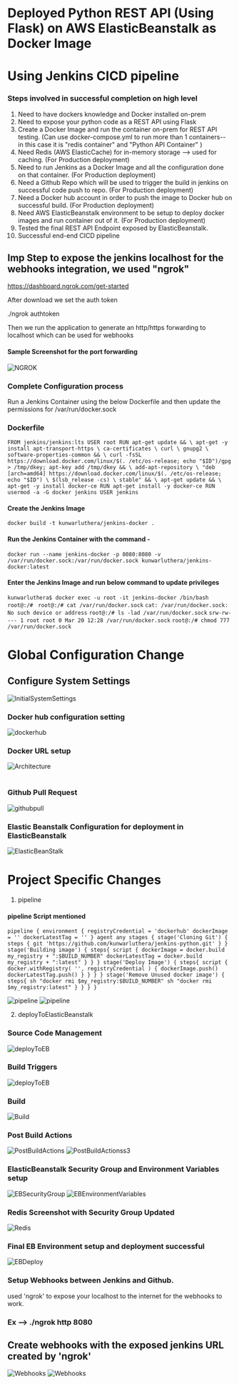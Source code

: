 # Deployed Python REST API (Using Flask) on AWS ElasticBeanstalk as Docker Image
# Using Jenkins CICD pipeline


### Steps involved in successful completion on high level

1. Need to have dockers knowledge and Docker installed on-prem
2. Need to expose your python code as a REST API using Flask
3. Create a Docker Image and run the container on-prem for REST API testing. (Can use docker-compose.yml to run more than 1 containers-- in this case it is "redis container" and "Python API Container" )
4. Need Redis (AWS ElasticCache) for in-memory storage --> used for caching. (For Production deployment)
5. Need to run Jenkins as a Docker Image and all the configuration done on that container. (For Production deployment)
6. Need a Github Repo which will be used to trigger the build in jenkins on successful code push to repo. (For Production deployment)
7. Need a Docker hub account in order to push the image to Docker hub on successful build. (For Production deployment)
8. Need AWS ElasticBeanstalk environment to be setup to deploy docker images and run container out of it. (For Production deployment)
9. Tested the final REST API Endpoint exposed by ElasticBeanstalk.
10. Successful end-end CICD pipeline


## Imp Step to expose the jenkins localhost for the webhooks integration, we used "ngrok"

https://dashboard.ngrok.com/get-started

After download we set the auth token 

./ngrok authtoken <Token>

Then we run the application to generate an http/https forwarding to localhost which can be used for webhooks

#### Sample Screenshot for the port forwarding

![NGROK](images/ngrok-screenshot.png)

### Complete Configuration process

Run a Jenkins Container using the below Dockerfile and then update the permissions for
/var/run/docker.sock

### Dockerfile

`FROM jenkins/jenkins:lts
USER root
RUN apt-get update && \
apt-get -y install apt-transport-https \
    ca-certificates \
    curl \
    gnupg2 \
    software-properties-common && \
curl -fsSL https://download.docker.com/linux/$(. /etc/os-release; echo "$ID")/gpg > /tmp/dkey; apt-key add /tmp/dkey && \
add-apt-repository \
    "deb [arch=amd64] https://download.docker.com/linux/$(. /etc/os-release; echo "$ID") \
    $(lsb_release -cs) \
    stable" && \
apt-get update && \
apt-get -y install docker-ce
RUN apt-get install -y docker-ce
RUN usermod -a -G docker jenkins
USER jenkins`

#### Create the Jenkins Image 

`docker build -t kunwarluthera/jenkins-docker .`

#### Run the Jenkins Container with the command - 

`docker run --name jenkins-docker -p 8080:8080 -v /var/run/docker.sock:/var/run/docker.sock kunwarluthera/jenkins-docker:latest`

#### Enter the Jenkins Image and run below command to update privileges

`kunwarluthera$ docker exec -u root -it jenkins-docker /bin/bash`
`root@:/# `
`root@:/# cat /var/run/docker.sock`
`cat: /var/run/docker.sock: No such device or address`
`root@:/# ls -lad /var/run/docker.sock`
`srw-rw---- 1 root root 0 Mar 20 12:28 /var/run/docker.sock`
`root@:/# chmod 777 /var/run/docker.sock`



# Global Configuration Change


## Configure System Settings

![InitialSystemSettings](images/Global_Configuration_Change.png)


### Docker hub configuration setting

![dockerhub](images/docker-hub-creds-jenkins.png)

### Docker URL setup 

![Architecture](images/Docker_Builder_URL.png)
<br>
<br>

### Github Pull Request 

![githubpull](images/github-pull.png)


### Elastic Beanstalk Configuration for deployment in ElasticBeanstalk

![ElasticBeanStalk](images/Deploy_ElasticBeanstalk.png)

# Project Specific Changes 


1. pipeline 

#### pipeline Script mentioned

`pipeline {
  environment {
    registryCredential = 'dockerhub'
    dockerImage = ''
    dockerLatestTag = ''
  }
  agent any
  stages {
    stage('Cloning Git') {
      steps {
        git 'https://github.com/kunwarluthera/jenkins-python.git'
      }
    }
    stage('Building image') {
      steps{
        script {
          dockerImage = docker.build my_registry + ":$BUILD_NUMBER"
          dockerLatestTag = docker.build my_registry + ":latest"
        }
      }
    }
    stage('Deploy Image') {
  steps{
    script {
      docker.withRegistry( '', registryCredential ) {
        dockerImage.push()
        dockerLatestTag.push()
      }
    }
  }
}
stage('Remove Unused docker image') {
  steps{
    sh "docker rmi $my_registry:$BUILD_NUMBER"
    sh "docker rmi $my_registry:latest"
  }
}
  }
}`

![pipeline](images/pipeline-screenshot-1.png)
![pipeline](images/pipeline-screenshot-2.png)

2. deployToElasticBeanstalk

### Source Code Management 

![deployToEB](images/eb-source-code-management.png)

### Build Triggers

![deployToEB](images/deploy-to-eb-build-trigger.png)

### Build

![Build](images/Build.png)

### Post Build Actions

![PostBuildActions](images/Post_Build.png)
![PostBuildActionss3](images/Post_Build_s3.png)

### ElasticBeanstalk Security Group and Environment Variables setup 

![EBSecurityGroup](images/EB-SecurityGroupUpdated.png)
![EBEnvironmentVariables](images/EB-EnviornmentVariables.png)

### Redis Screenshot with Security Group Updated

![Redis](images/Redis-Screenshot-UpdatedSecurityGroup.png)

### Final EB Environment setup and deployment successful 

![EBDeploy](images/Elastic-Beanstalk-DockerAppDeployed.png)

### Setup Webhooks between Jenkins and Github.

used 'ngrok' to expose your localhost to the internet for the webhooks to work.

### Ex --> ./ngrok http 8080

## Create webhooks with the exposed jenkins URL created by 'ngrok'

![Webhooks](images/webhooks.png)
![Webhooks](images/webhooks-git-pull.png)

